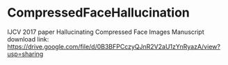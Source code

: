 # CompressedFaceHallucination
IJCV 2017 paper Hallucinating Compressed Face Images
Manuscript download link: https://drive.google.com/file/d/0B3BFPCczyQJnR2V2aU1zYnRyazA/view?usp=sharing
